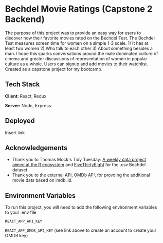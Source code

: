 
# Bechdel Movie Ratings (Capstone 2 Backend)

The purpose of this project was to provide an easy way for users to discover how their favorite movies rated on the Bechdel Test. The Bechdel Test measures screen time for women on a simple 1-3 scale. 1) It has at least two women 2) Who talk to each other 3) About something besides a man. I hope this sparks conversations around the male dominated culture of cinema and greater discussions of representation of women in popular culture as a whole.
Users can signup and add movies to their watchlist. Created as a capstone project for my bootcamp.
## Tech Stack

**Client:** React, Redux

**Server:** Node, Express

  
## Deployed

Insert link

  
## Acknowledgements

 - Thank you to Thomas Mock's Tidy Tuesday: [A weekly data project aimed at the R ecosystem](https://github.com/rfordatascience/tidytuesday) and [FiveThirtyEight](https://github.com/fivethirtyeight/data/tree/master/bechdel) for the .csv Bechdel dataset.
 - Thank you to the external API, [OMDb API](http://www.omdbapi.com/), for provding the additional movie data based on imdb_id.
  
## Environment Variables

To run this project, you will need to add the following environment variables to your .env file

`REACT_APP_API_KEY`

`REACT_APP_OMDB_API_KEY` 
(see link above to create an account to create your OMDB key)

  